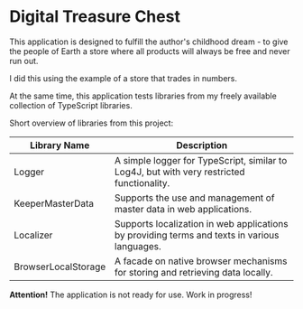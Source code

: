 # Digital Treasure Chest

This application is designed to fulfill the author's childhood dream - to give the people of Earth a store where all products will always be free and never run out.

I did this using the example of a store that trades in numbers.

At the same time, this application tests libraries from my freely available collection of TypeScript libraries.

Short overview of libraries from this project:

| Library Name          | Description                                                                                      |
|-----------------------|--------------------------------------------------------------------------------------------------|
| Logger                | A simple logger for TypeScript, similar to Log4J, but with very restricted functionality.        |
| KeeperMasterData      | Supports the use and management of master data in web applications.                             |
| Localizer             | Supports localization in web applications by providing terms and texts in various languages.    |
| BrowserLocalStorage   | A facade on native browser mechanisms for storing and retrieving data locally.                  |

**Attention!** The application is not ready for use. Work in progress!



